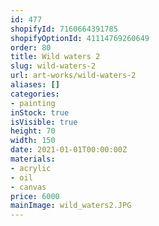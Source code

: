 ```yaml
---
id: 477
shopifyId: 7160664391785
shopifyOptionId: 41114769260649
order: 80
title: Wild waters 2
slug: wild-waters-2
url: art-works/wild-waters-2
aliases: []
categories:
- painting
inStock: true
isVisible: true
height: 70
width: 150
date: 2021-01-01T00:00:00Z
materials:
- acrylic
- oil
- canvas
price: 6000
mainImage: wild_waters2.JPG
---
```

